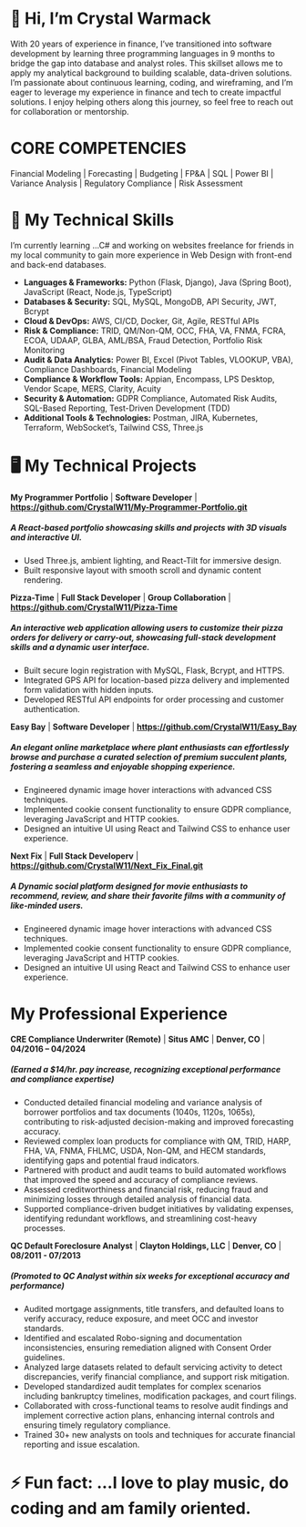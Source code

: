 # 👋 Hi, I’m Crystal Warmack
  With 20 years of experience in finance, I’ve transitioned into software development by learning three programming languages in 9 months to bridge the gap into database and analyst roles. This skillset allows me to apply my analytical background to building scalable, data-driven solutions. I’m passionate about continuous learning, coding, and wireframing, and I’m eager to leverage my experience in finance and tech to create impactful solutions. I enjoy helping others along this journey, so feel free to reach out for collaboration or mentorship.

# CORE COMPETENCIES
Financial Modeling | Forecasting | Budgeting | FP&A | SQL | Power BI | Variance Analysis | Regulatory Compliance | Risk Assessment


# 🚀 My Technical Skills
  I’m currently learning ...C# and working on websites freelance for friends in my local community to gain more experience in Web Design with front-end and back-end databases. 

  - **Languages & Frameworks:** Python (Flask, Django), Java (Spring Boot), JavaScript (React, Node.js, TypeScript) 
  - **Databases & Security:** SQL, MySQL, MongoDB, API Security, JWT, Bcrypt
  -  **Cloud & DevOps:** AWS, CI/CD, Docker, Git, Agile, RESTful APIs
  -  **Risk & Compliance:** TRID, QM/Non-QM, OCC, FHA, VA, FNMA, FCRA, ECOA, UDAAP, GLBA, AML/BSA, Fraud Detection, Portfolio Risk Monitoring
  -  **Audit & Data Analytics:** Power BI, Excel (Pivot Tables, VLOOKUP, VBA), Compliance Dashboards, Financial Modeling
  -  **Compliance & Workflow Tools:** Appian, Encompass, LPS Desktop, Vendor Scape, MERS, Clarity, Acuity
  -  **Security & Automation:** GDPR Compliance, Automated Risk Audits, SQL-Based Reporting, Test-Driven Development (TDD)
  -  **Additional Tools & Technologies:** Postman, JIRA, Kubernetes, Terraform, WebSocket’s, Tailwind CSS, Three.js

# 🖥️ My Technical Projects

**My Programmer Portfolio** | **Software Developer** | **https://github.com/CrystalW11/My-Programmer-Portfolio.git**
##### A React-based portfolio showcasing skills and projects with 3D visuals and interactive UI.
-	Used Three.js, ambient lighting, and React-Tilt for immersive design.
-	Built responsive layout with smooth scroll and dynamic content rendering.

**Pizza-Time** | **Full Stack Developer** | **Group Collaboration** | **https://github.com/CrystalW11/Pizza-Time**
##### An interactive web application allowing users to customize their pizza orders for delivery or carry-out, showcasing full-stack development skills and a dynamic user interface.
-	Built secure login registration with MySQL, Flask, Bcrypt, and HTTPS.
-	Integrated GPS API for location-based pizza delivery and implemented form validation with hidden inputs.
-	Developed RESTful API endpoints for order processing and customer authentication.

**Easy Bay** | **Software Developer** | **https://github.com/CrystalW11/Easy_Bay**
##### An elegant online marketplace where plant enthusiasts can effortlessly browse and purchase a curated selection of premium succulent plants, fostering a seamless and enjoyable shopping experience.
-	Engineered dynamic image hover interactions with advanced CSS techniques.
-	Implemented cookie consent functionality to ensure GDPR compliance, leveraging JavaScript and HTTP cookies.
-	Designed an intuitive UI using React and Tailwind CSS to enhance user experience.

**Next Fix** | **Full Stack Developerv** | **https://github.com/CrystalW11/Next_Fix_Final.git**
##### A Dynamic social platform designed for movie enthusiasts to recommend, review, and share their favorite films with a community of like-minded users.
-	Engineered dynamic image hover interactions with advanced CSS techniques.
-	Implemented cookie consent functionality to ensure GDPR compliance, leveraging JavaScript and HTTP cookies.
-	Designed an intuitive UI using React and Tailwind CSS to enhance user experience. 

# My Professional Experience

**CRE Compliance Underwriter (Remote)** | **Situs AMC** | **Denver, CO** | **04/2016 – 04/2024**    
##### (Earned a $14/hr. pay increase, recognizing exceptional performance and compliance expertise)
-	Conducted detailed financial modeling and variance analysis of borrower portfolios and tax documents (1040s, 1120s, 1065s), contributing to risk-adjusted decision-making and improved forecasting accuracy.
-	Reviewed complex loan products for compliance with QM, TRID, HARP, FHA, VA, FNMA, FHLMC, USDA, Non-QM, and HECM standards, identifying gaps and potential fraud indicators.
-	Partnered with product and audit teams to build automated workflows that improved the speed and accuracy of compliance reviews.
-	Assessed creditworthiness and financial risk, reducing fraud and minimizing losses through detailed analysis of financial data.
-	Supported compliance-driven budget initiatives by validating expenses, identifying redundant workflows, and streamlining cost-heavy processes.



**QC Default Foreclosure Analyst** | **Clayton Holdings, LLC** | **Denver, CO** | **08/2011 - 07/2013** 
##### (Promoted to QC Analyst within six weeks for exceptional accuracy and performance)
-	Audited mortgage assignments, title transfers, and defaulted loans to verify accuracy, reduce exposure, and meet OCC and investor standards.
-	Identified and escalated Robo-signing and documentation inconsistencies, ensuring remediation aligned with Consent Order guidelines.
-	Analyzed large datasets related to default servicing activity to detect discrepancies, verify financial compliance, and support risk mitigation.
-	Developed standardized audit templates for complex scenarios including bankruptcy timelines, modification packages, and court filings.
-	Collaborated with cross-functional teams to resolve audit findings and implement corrective action plans, enhancing internal controls and ensuring timely regulatory compliance.
-	Trained 30+ new analysts on tools and techniques for accurate financial reporting and issue escalation.



# ⚡ Fun fact: ...I love to play music, do coding and am family oriented.

<!---
CrystalW11/CrystalW11 is a ✨ special ✨ repository because its `README.md` (this file) appears on your GitHub profile.
You can click the Preview link to take a look at your changes.
--->
